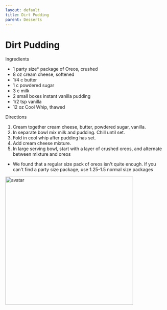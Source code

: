 ```yaml
---
layout: default
title: Dirt Pudding
parent: Desserts
---
```

# Dirt Pudding

Ingredients
  * 1 party size* package of Oreos, crushed
  * 8 oz cream cheese, softened
  * 1/4 c butter
  * 1 c powdered sugar
  * 3 c milk
  * 2 small boxes instant vanilla pudding
  * 1/2 tsp vanilla
  * 12 oz Cool Whip, thawed

Directions
  1. Cream together cream cheese, butter, powdered sugar, vanilla.
  2. In separate bowl mix milk and pudding. Chill until set.
  3. Fold in cool whip after pudding has set.
  4. Add cream cheese mixture.
  5. In large serving bowl, start with a layer of crushed oreos, and alternate between mixture and oreos

* We found that a regular size pack of oreos isn't quite enough. If you can't find a party size package, use 1.25-1.5 normal size packages

<img src="https://files.catbox.moe/u0mtq3.png" alt="avatar" width="400" height="auto">